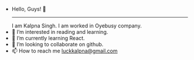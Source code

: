 - Hello, Guys! 👋 <hr>
I am Kalpna Singh. I am worked in Oyebusy company.
- 👀 I’m interested in reading and learning.
- 🌱 I’m currently learning React.
- 💞️ I’m looking to collaborate on github.
- 📫 How to reach me luckkalpna@gmail.com

<!---
luckkalpna/luckkalpna is a ✨ special ✨ repository because its `README.md` (this file) appears on your GitHub profile.
You can click the Preview link to take a look at your changes.
--->
